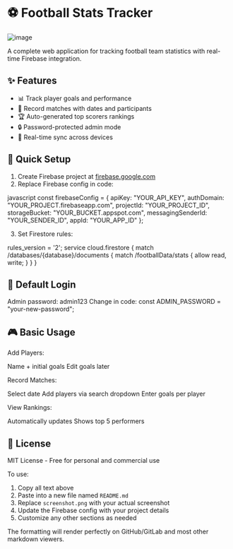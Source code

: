 # ⚽ Football Stats Tracker

![image](https://github.com/user-attachments/assets/48a1f526-54c8-4fe1-a1de-ef9b9541d1f1)


A complete web application for tracking football team statistics with real-time Firebase integration.

## ✨ Features
- 📊 Track player goals and performance
- 📅 Record matches with dates and participants
- 🏆 Auto-generated top scorers rankings
- 🔒 Password-protected admin mode
- 🔄 Real-time sync across devices

## 🚀 Quick Setup
1. Create Firebase project at [firebase.google.com](https://firebase.google.com/)
2. Replace Firebase config in code:
   
javascript
const firebaseConfig = {
  apiKey: "YOUR_API_KEY",
  authDomain: "YOUR_PROJECT.firebaseapp.com",
  projectId: "YOUR_PROJECT_ID",
  storageBucket: "YOUR_BUCKET.appspot.com",
  messagingSenderId: "YOUR_SENDER_ID",
  appId: "YOUR_APP_ID"
};

3. Set Firestore rules:
   
rules_version = '2';
service cloud.firestore {
  match /databases/{database}/documents {
    match /footballData/stats {
      allow read, write;
    }
  }
}

## 🔑 Default Login

Admin password: admin123
Change in code: const ADMIN_PASSWORD = "your-new-password";

## 🎮 Basic Usage
Add Players:

  Name + initial goals
  Edit goals later

Record Matches:

  Select date
  Add players via search dropdown
  Enter goals per player

View Rankings:

  Automatically updates
  Shows top 5 performers


## 📜 License
MIT License - Free for personal and commercial use


To use:
1. Copy all text above
2. Paste into a new file named `README.md`
3. Replace `screenshot.png` with your actual screenshot
4. Update the Firebase config with your project details
5. Customize any other sections as needed

The formatting will render perfectly on GitHub/GitLab and most other markdown viewers.

